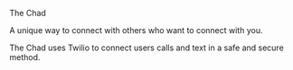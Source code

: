 The Chad

A unique way to connect with others who want to connect with you.  

The Chad uses Twilio to connect users calls and text in a safe and secure method.


